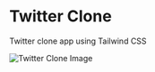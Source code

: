# Twitter Clone
 Twitter clone app using Tailwind CSS

![Twitter Clone Image](Twitter-Clone/twitter.png)
